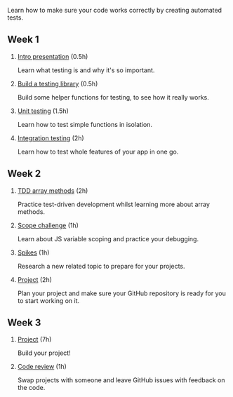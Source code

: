 Learn how to make sure your code works correctly by creating automated tests.

## Week 1

1. [Intro presentation](https://fac-slides.netlify.app/slides/testing/) (0.5h)

   Learn what testing is and why it's so important.

1. [Build a testing library](/workshops/learn-testing/) (0.5h)

   Build some helper functions for testing, to see how it really works.

1. [Unit testing](/workshops/learn-unit-testing/) (1.5h)

   Learn how to test simple functions in isolation.

1. [Integration testing](/workshops/learn-integration-testing/) (2h)

   Learn how to test whole features of your app in one go.

## Week 2

1. [TDD array methods](/workshops/tdd-array-methods/) (2h)

   Practice test-driven development whilst learning more about array methods.

1. [Scope challenge](/workshops/scope-challenge/) (1h)

   Learn about JS variable scoping and practice your debugging.

1. [Spikes](../spikes/) (1h)

   Research a new related topic to prepare for your projects.

1. [Project](../project/) (2h)

   Plan your project and make sure your GitHub repository is ready for you to start working on it.

## Week 3

1. [Project](../project/) (7h)

   Build your project!

1. [Code review](/course/handbook/code-review/) (1h)

   Swap projects with someone and leave GitHub issues with feedback on the code.
